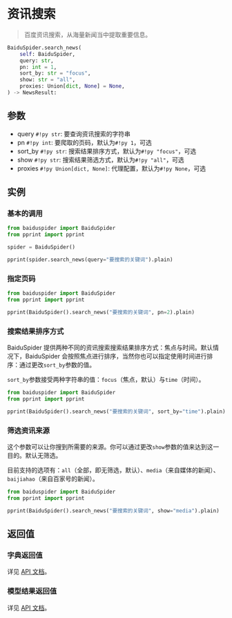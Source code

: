# 资讯搜索

> 百度资讯搜索，从海量新闻当中提取重要信息。

```python
BaiduSpider.search_news(
    self: BaiduSpider,
    query: str,
    pn: int = 1,
    sort_by: str = "focus",
    show: str = "all",
    proxies: Union[dict, None] = None,
) -> NewsResult:
```

## 参数

- query `#!py str`: 要查询资讯搜索的字符串
- pn `#!py int`: 要爬取的页码，默认为`#!py 1`，可选
- sort_by `#!py str`: 搜索结果排序方式，默认为`#!py "focus"`，可选
- show `#!py str`: 搜索结果筛选方式，默认为`#!py "all"`，可选
- proxies `#!py Union[dict, None]`: 代理配置，默认为`#!py None`，可选

## 实例

### 基本的调用

```python hl_lines="6"
from baiduspider import BaiduSpider
from pprint import pprint

spider = BaiduSpider()

pprint(spider.search_news(query="要搜索的关键词").plain)
```

### 指定页码

```python hl_lines="4"
from baiduspider import BaiduSpider
from pprint import pprint

pprint(BaiduSpider().search_news("要搜索的关键词", pn=2).plain)
```

### 搜索结果排序方式

BaiduSpider 提供两种不同的资讯搜索搜索结果排序方式：焦点与时间。默认情况下，BaiduSpider 会按照焦点进行排序，当然你也可以指定使用时间进行排序：通过更改`sort_by`参数的值。

`sort_by`参数接受两种字符串的值：`focus`（焦点，默认）与`time`（时间）。

```python hl_lines="4"
from baiduspider import BaiduSpider
from pprint import pprint

pprint(BaiduSpider().search_news("要搜索的关键词", sort_by="time").plain)  # 按时间排序
```

### 筛选资讯来源

这个参数可以让你搜到所需要的来源。你可以通过更改`show`参数的值来达到这一目的。默认无筛选。

目前支持的选项有：`all`（全部，即无筛选，默认）、`media`（来自媒体的新闻）、`baijiahao`（来自百家号的新闻）。

```python hl_lines="4"
from baiduspider import BaiduSpider
from pprint import pprint

pprint(BaiduSpider().search_news("要搜索的关键词", show="media").plain)  # 仅显示来自媒体的资讯
```

## 返回值

### 字典返回值

详见 [API 文档](/api/baiduspider/__init__.html#baiduspider.__init__.BaiduSpider.search_news)。

### 模型结果返回值

详见 [API 文档](/api/baiduspider/models/news.html)。
